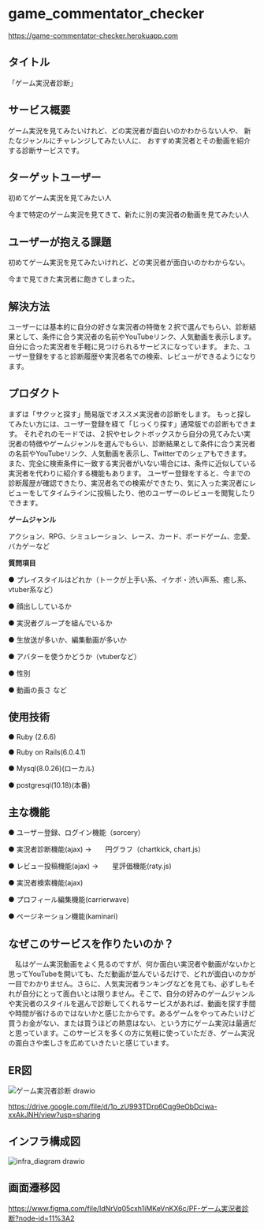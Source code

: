 # game_commentator_checker
https://game-commentator-checker.herokuapp.com

## タイトル
「ゲーム実況者診断」

## サービス概要
ゲーム実況を見てみたいけれど、どの実況者が面白いのかわからない人や、
新たなジャンルにチャレンジしてみたい人に、
おすすめ実況者とその動画を紹介する診断サービスです。

## ターゲットユーザー
初めてゲーム実況を見てみたい人

今まで特定のゲーム実況を見てきて、新たに別の実況者の動画を見てみたい人

## ユーザーが抱える課題
初めてゲーム実況を見てみたいけれど、どの実況者が面白いのかわからない。

今まで見てきた実況者に飽きてしまった。

## 解決方法
ユーザーには基本的に自分の好きな実況者の特徴を２択で選んでもらい、診断結果として、条件に合う実況者の名前やYouTubeリンク、人気動画を表示します。
自分に合った実況者を手軽に見つけられるサービスになっています。
また、ユーザー登録をすると診断履歴や実況者名での検索、レビューができるようになります。

## プロダクト
まずは「サクッと探す」簡易版でオススメ実況者の診断をします。
もっと探してみたい方には、ユーザー登録を経て「じっくり探す」通常版での診断もできます。
それぞれのモードでは、２択やセレクトボックスから自分の見てみたい実況者の特徴やゲームジャンルを選んでもらい、診断結果として条件に合う実況者の名前やYouTubeリンク、人気動画を表示し、Twitterでのシェアもできます。
また、完全に検索条件に一致する実況者がいない場合には、条件に近似している実況者を代わりに紹介する機能もあります。
ユーザー登録をすると、今までの診断履歴が確認できたり、実況者名での検索ができたり、気に入った実況者にレビューをしてタイムラインに投稿したり、他のユーザーのレビューを閲覧したりできます。

**ゲームジャンル**

アクション、RPG、シミュレーション、レース、カード、ボードゲーム、恋愛、バカゲーなど

**質問項目**

● プレイスタイルはどれか（トークが上手い系、イケボ・渋い声系、癒し系、vtuber系など）

● 顔出ししているか

● 実況者グループを組んでいるか

● 生放送が多いか、編集動画が多いか

● アバターを使うかどうか（vtuberなど）

● 性別

● 動画の長さ など

## 使用技術
● Ruby (2.6.6)

● Ruby on Rails(6.0.4.1)

● Mysql(8.0.26)(ローカル)

● postgresql(10.18)(本番)

## 主な機能
● ユーザー登録、ログイン機能（sorcery）

● 実況者診断機能(ajax)
→　　円グラフ（chartkick, chart.js）

● レビュー投稿機能(ajax)
→　　星評価機能(raty.js)

● 実況者検索機能(ajax)

● プロフィール編集機能(carrierwave)

● ページネーション機能(kaminari)

## なぜこのサービスを作りたいのか？
　私はゲーム実況動画をよく見るのですが、何か面白い実況者や動画がないかと思ってYouTubeを開いても、ただ動画が並んでいるだけで、どれが面白いのかが一目でわかりません。さらに、人気実況者ランキングなどを見ても、必ずしもそれが自分にとって面白いとは限りません。そこで、自分の好みのゲームジャンルや実況者のスタイルを選んで診断してくれるサービスがあれば、動画を探す手間や時間が省けるのではないかと感じたからです。あるゲームをやってみたいけど買うお金がない、または買うほどの熱意はない、という方にゲーム実況は最適だと思っています。このサービスを多くの方に気軽に使っていただき、ゲーム実況の面白さや楽しさを広めていきたいと感じています。

## ER図

![ゲーム実況者診断 drawio](https://user-images.githubusercontent.com/85753444/152399116-afb2b5a0-8cbe-4a9c-a0bc-39258a7d9082.png)

https://drive.google.com/file/d/1p_zU993TDrp6Cqg9eObDciwa-xxAkJNH/view?usp=sharing

## インフラ構成図

![infra_diagram drawio](https://user-images.githubusercontent.com/85753444/152522434-94065b74-9a19-474f-907b-4fe6c6114fb4.png)

## 画面遷移図
https://www.figma.com/file/ldNrVq05cxh1iMKeVnKX6c/PF-ゲーム実況者診断?node-id=11%3A2

